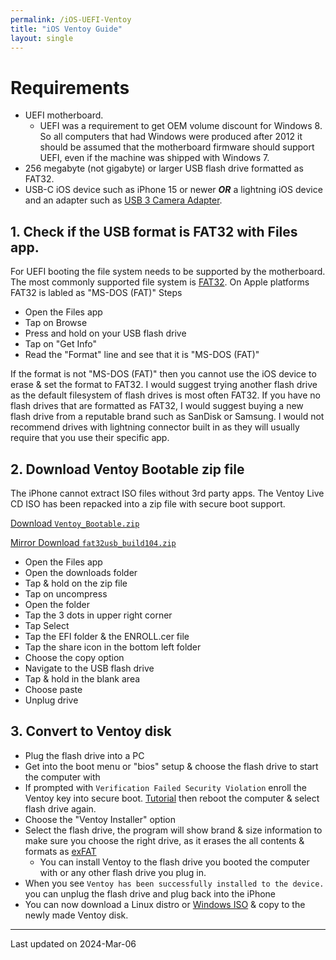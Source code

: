 ```yaml
---
permalink: /iOS-UEFI-Ventoy
title: "iOS Ventoy Guide"
layout: single
---
```

# Requirements
- UEFI motherboard.
    - UEFI was a requirement to get OEM volume discount for Windows 8. So all computers that had Windows were produced after 2012 it should be assumed that the motherboard firmware should support UEFI, even if the machine was shipped with Windows 7.
- 256 megabyte (not gigabyte) or larger USB flash drive formatted as FAT32.
- USB-C iOS device such as iPhone 15 or newer ***OR*** a lightning iOS device and an adapter such as [USB 3 Camera Adapter](https://www.apple.com/shop/product/MK0W2AM/A/lightning-to-usb-3-camera-adapter).

## 1. Check if the USB format is FAT32 with Files app.
For UEFI booting the file system needs to be supported by the motherboard. The most commonly supported file system is [FAT32](https://en.wikipedia.org/wiki/File_Allocation_Table#FAT32). On Apple platforms FAT32 is labled as "MS-DOS (FAT)"
Steps
- Open the Files app
- Tap on Browse
- Press and hold on your USB flash drive
- Tap on "Get Info"
- Read the "Format" line and see that it is "MS-DOS (FAT)"

If the format is not "MS-DOS (FAT)" then you cannot use the iOS device to erase & set the format to FAT32. I would suggest trying another flash drive as the default filesystem of flash drives is most often FAT32. If you have no flash drives that are formatted as FAT32, I would suggest buying a new flash drive from a reputable brand such as SanDisk or Samsung. I would not recommend drives with lightning connector built in as they will usually require that you use their specific app.

## 2. Download Ventoy Bootable zip file
The iPhone cannot extract ISO files without 3rd party apps. The Ventoy Live CD ISO has been repacked into a zip file with secure boot support. 

[ Download `Ventoy_Bootable.zip`](https://pixeldrain.com/api/file/rZHHGJgQ)

[ Mirror Download `fat32usb_build104.zip`](https://github.com/catherinedoyel/ventoyimg/releases/)

- Open the Files app
- Open the downloads folder
- Tap & hold on the zip file
- Tap on uncompress
- Open the folder
- Tap the 3 dots in upper right corner
- Tap Select
- Tap the EFI folder & the ENROLL.cer file
- Tap the share icon in the bottom left folder
- Choose the copy option
- Navigate to the USB flash drive
- Tap & hold in the blank area
- Choose paste
- Unplug drive 

## 3. Convert to Ventoy disk

- Plug the flash drive into a PC
- Get into the boot menu or "bios" setup & choose the flash drive to start the computer with
- If prompted with `Verification Failed Security Violation` enroll the Ventoy key into secure boot. [Tutorial](https://www.ventoy.net/en/doc_secure.html) then reboot the computer & select flash drive again.
- Choose the "Ventoy Installer" option
- Select the flash drive, the program will show brand & size information to make sure you choose the right drive, as it erases the all contents & formats as [exFAT](https://en.wikipedia.org/wiki/ExFAT)
    - You can install Ventoy to the flash drive you booted the computer with or any other flash drive you plug in.
- When you see `Ventoy has been successfully installed to the device.` you can unplug the flash drive and plug back into the iPhone
- You can now download a Linux distro or [Windows ISO](https://duckduckgo.com/?q=Download+Windows+ISO) & copy to the newly made Ventoy disk.

--- 
Last updated on 2024-Mar-06